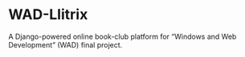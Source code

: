 # WAD-Llitrix
A Django-powered online book-club platform for “Windows and Web Development” (WAD) final project.
